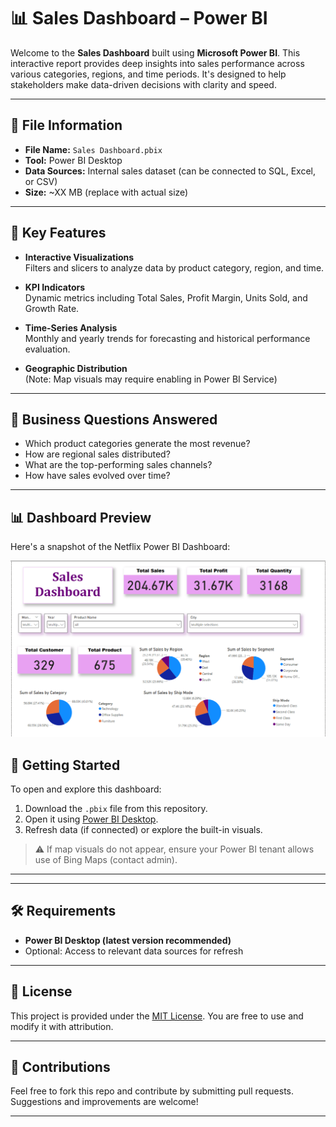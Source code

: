 # 📊 Sales Dashboard – Power BI

Welcome to the **Sales Dashboard** built using **Microsoft Power BI**. This interactive report provides deep insights into sales performance across various categories, regions, and time periods. It's designed to help stakeholders make data-driven decisions with clarity and speed.

---

## 📁 File Information

- **File Name:** `Sales Dashboard.pbix`
- **Tool:** Power BI Desktop
- **Data Sources:** Internal sales dataset (can be connected to SQL, Excel, or CSV)
- **Size:** ~XX MB (replace with actual size)

---

## 🧩 Key Features

- **Interactive Visualizations**  
  Filters and slicers to analyze data by product category, region, and time.

- **KPI Indicators**  
  Dynamic metrics including Total Sales, Profit Margin, Units Sold, and Growth Rate.

- **Time-Series Analysis**  
  Monthly and yearly trends for forecasting and historical performance evaluation.

- **Geographic Distribution**  
  (Note: Map visuals may require enabling in Power BI Service)

---

## 📌 Business Questions Answered

- Which product categories generate the most revenue?
- How are regional sales distributed?
- What are the top-performing sales channels?
- How have sales evolved over time?

---
## 📊 Dashboard Preview

Here's a snapshot of the Netflix Power BI Dashboard:

![Sales Dashboard](https://github.com/sc1030/Power-Bi/blob/main/Sales/Screenshot%202025-05-26%20182102.png)


## 🚀 Getting Started

To open and explore this dashboard:

1. Download the `.pbix` file from this repository.
2. Open it using [Power BI Desktop](https://powerbi.microsoft.com/desktop).
3. Refresh data (if connected) or explore the built-in visuals.

> ⚠️ If map visuals do not appear, ensure your Power BI tenant allows use of Bing Maps (contact admin).

---



---

## 🛠️ Requirements

- **Power BI Desktop (latest version recommended)**
- Optional: Access to relevant data sources for refresh

---

## 📄 License

This project is provided under the [MIT License](LICENSE). You are free to use and modify it with attribution.

---

## 🤝 Contributions

Feel free to fork this repo and contribute by submitting pull requests. Suggestions and improvements are welcome!

---


